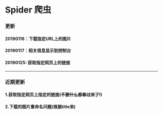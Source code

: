 # Spider 爬虫
###	更新
####	20190116：下载指定URL上的图片
####	20190117：相关信息显示到控制台
####	20190125: 获取指定网页上的链接
***
###	近期更新
####	1.获取指定网页上指定的链接(~~不要什么都拿过来了!~~)
####	2.下载的图片重命名问题(根据title来)
		
	

